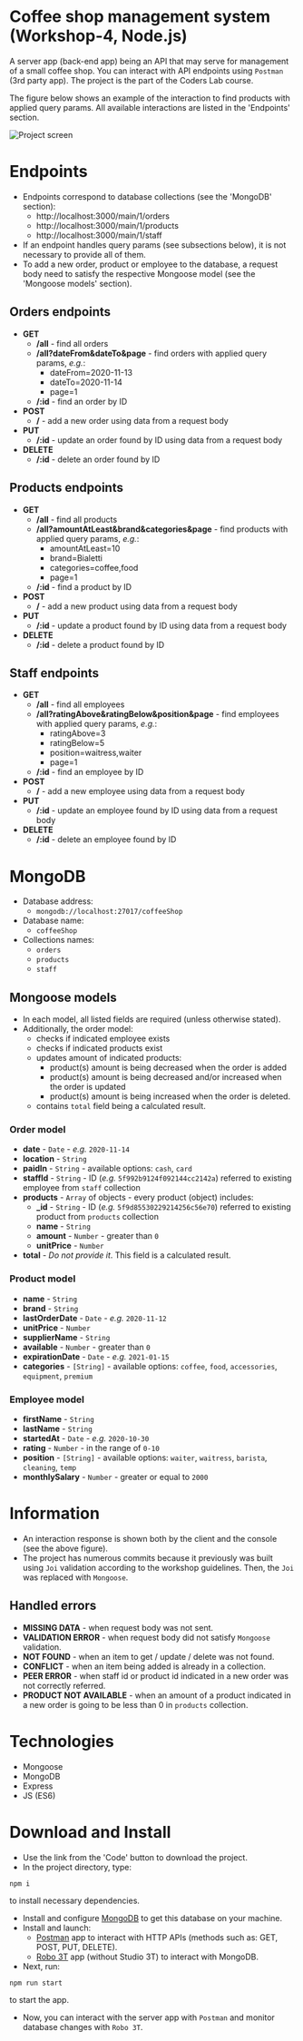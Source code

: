 # Coffee shop management system (Workshop-4, Node.js)

A server app (back-end app) being an API that may serve for management of a small coffee shop. You can interact with API endpoints using `Postman` (3rd party app). The project is the part of the Coders Lab course.

The figure below shows an example of the interaction to find products with applied query params. All available interactions are listed in the 'Endpoints' section.

![Project screen](./src/images/project_screen.jpg)

# Endpoints
* Endpoints correspond to database collections (see the 'MongoDB' section):
  * http://localhost:3000/main/1/orders
  * http://localhost:3000/main/1/products
  * http://localhost:3000/main/1/staff
* If an endpoint handles query params (see subsections below), it is not necessary to provide all of them.
* To add a new order, product or employee to the database, a request body need to satisfy the respective Mongoose model (see the 'Mongoose models' section).

## Orders endpoints
* **GET**
  * **/all** - find all orders
  * **/all?dateFrom&dateTo&page** - find orders with applied query params, *e.g.*:
    * dateFrom=2020-11-13
    * dateTo=2020-11-14
    * page=1
  * **/:id** - find an order by ID
* **POST**
  * **/** - add a new order using data from a request body
* **PUT**
  * **/:id** - update an order found by ID using data from a request body
* **DELETE**
  * **/:id** - delete an order found by ID

## Products endpoints
* **GET**
  * **/all** - find all products
  * **/all?amountAtLeast&brand&categories&page** - find products with applied query params, *e.g.*:
    * amountAtLeast=10
    * brand=Bialetti
    * categories=coffee,food
    * page=1
  * **/:id** - find a product by ID
* **POST**
  * **/** - add a new product using data from a request body
* **PUT**
  * **/:id** - update a product found by ID using data from a request body
* **DELETE**
  * **/:id** - delete a product found by ID

## Staff endpoints
* **GET**
  * **/all** - find all employees
  * **/all?ratingAbove&ratingBelow&position&page** - find employees with applied query params, *e.g.*:
    * ratingAbove=3
    * ratingBelow=5
    * position=waitress,waiter
    * page=1
  * **/:id** - find an employee by ID
* **POST**
  * **/** - add a new employee using data from a request body
* **PUT**
  * **/:id** - update an employee found by ID using data from a request body
* **DELETE**
  * **/:id** - delete an employee found by ID

# MongoDB
* Database address:
  * `mongodb://localhost:27017/coffeeShop`
* Database name:
  * `coffeeShop`
* Collections names:
  * `orders`
  * `products`
  * `staff`

## Mongoose models
* In each model, all listed fields are required (unless otherwise stated).
* Additionally, the order model:
  * checks if indicated employee exists
  * checks if indicated products exist
  * updates amount of indicated products:
    * product(s) amount is being decreased when the order is added
    * product(s) amount is being decreased and/or increased when the order is updated
    * product(s) amount is being increased when the order is deleted.
  * contains `total` field being a calculated result.

### Order model
* **date** - `Date` - *e.g.* `2020-11-14`
* **location** - `String`
* **paidIn** - `String` - available options: `cash`, `card`
* **staffId** - `String` - ID (*e.g.* `5f992b9124f092144cc2142a`) referred to existing employee from `staff` collection
* **products** - `Array` of objects - every product (object) includes:
  * **_id** - `String` - ID (*e.g.* `5f9d85530229214256c56e70`) referred to existing product from `products` collection
  * **name** - `String`
  * **amount** - `Number` - greater than `0`
  * **unitPrice** - `Number`
* **total** - *Do not provide it*. This field is a calculated result.

### Product model
* **name** - `String`
* **brand** - `String`
* **lastOrderDate** - `Date` - *e.g.* `2020-11-12`
* **unitPrice** - `Number`
* **supplierName** - `String`
* **available** - `Number` - greater than `0`
* **expirationDate** - `Date` - *e.g.* `2021-01-15`
* **categories** - `[String]` - available options: `coffee`, `food`, `accessories`, `equipment`, `premium`

### Employee model
* **firstName** - `String`
* **lastName** - `String`
* **startedAt** - `Date` - *e.g.* `2020-10-30`
* **rating** - `Number` - in the range of `0-10`
* **position** - `[String]` - available options: `waiter`, `waitress`, `barista`, `cleaning`, `temp`
* **monthlySalary** - `Number` - greater or equal to `2000`

# Information
* An interaction response is shown both by the client and the console (see the above figure).
* The project has numerous commits because it previously was built using `Joi` validation according to the workshop guidelines. Then, the `Joi` was replaced with `Mongoose`.
## Handled errors
* **MISSING DATA** - when request body was not sent.
* **VALIDATION ERROR** - when request body did not satisfy `Mongoose` validation.
* **NOT FOUND** - when an item to get / update / delete was not found.
* **CONFLICT** - when an item being added is already in a collection.
* **PEER ERROR** - when staff id or product id indicated in a new order was not correctly referred.
* **PRODUCT NOT AVAILABLE** - when an amount of a product indicated in a new order is going to be less than 0 in `products` collection.

# Technologies
* Mongoose
* MongoDB
* Express
* JS (ES6)

# Download and Install
* Use the link from the 'Code' button to download the project.
* In the project directory, type:
```
npm i
```
to install necessary dependencies.
* Install and configure [MongoDB](https://docs.mongodb.com/manual/administration/install-community/) to get this database on your machine.
* Install and launch:
  * [Postman](https://www.postman.com/downloads/) app to interact with HTTP APIs (methods such as: GET, POST, PUT, DELETE).
  * [Robo 3T](https://robomongo.org/download) app (without Studio 3T) to interact with MongoDB.
* Next, run:
```
npm run start
```
to start the app.
* Now, you can interact with the server app with `Postman` and monitor database changes with `Robo 3T`.